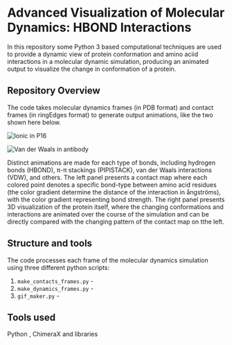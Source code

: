 # Advanced Visualization of Molecular Dynamics: HBOND Interactions

In this repository some Python 3 based computational techniques are used to provide a dynamic view of protein conformation and amino aciid interactions in a molecular dynamic simulation, producing an animated output to visualize the change in conformation of a protein.

## Repository Overview

The code takes molecular dynamics frames (in PDB format) and contact frames (in ringEdges format) to generate output animations, like the two shown here below.

![Ionic in P16](https://github.com/riccaran/structural_bioinformatics/blob/main/output/p16/animations/p16_IONIC.gif)

![Van der Waals in antibody](https://github.com/riccaran/structural_bioinformatics/blob/main/output/antibody/animatios/antibody_VDW.gif)

Distinct animations are made for each type of bonds, including hydrogen bonds (HBOND), π-π stackings (PIPISTACK), van der Waals interactions (VDW), and others. The left panel presents a contact map where each colored point denotes a specific bond-type between amino acid residues (the color gradient determine the distance of the interaction in ångströms), with the color gradient representing bond strength. The right panel presents 3D visualization of the protein itself, where the changing conformations and interactions are animated over the course of the simulation and can be directly compared with the changing pattern of the contact map on tthe left.

## Structure and tools

The code processes each frame of the molecular dynamics simulation using three different python scripts:
1. `make_contacts_frames.py` - 
2. `make_dynamics_frames.py` - 
3. `gif_maker.py` - 

## Tools used

Python , ChimeraX and libraries